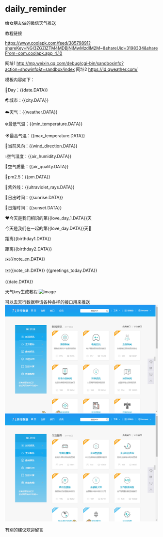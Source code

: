 # daily_reminder
给女朋友做的微信天气推送

教程链接

https://www.coolapk.com/feed/38579891?shareKey=NGI3ZGZlZTM4MDBjNjMwMzdlM2M~&shareUid=3198334&shareFrom=com.coolapk.app_4.10




网址1   http://mp.weixin.qq.com/debug/cgi-bin/sandboxinfo?action=showinfo&t=sandbox/index
网址2   https://id.qweather.com/


模板内容如下：

📆Day：{{date.DATA}} 

🌏城市：{{city.DATA}} 

☁️天气：{{weather.DATA}} 

❄️最低气温：{{min_temperature.DATA}} 

☀️最高气温：{{max_temperature.DATA}} 

🍃当前风向：{{wind_direction.DATA}} 

💧空气湿度：{{air_humidity.DATA}} 

💨空气质量：{{air_quality.DATA}} 

🌲pm2.5：{{pm.DATA}} 

🔅紫外线：{{ultraviolet_rays.DATA}} 

🌄日出时间：{{sunrise.DATA}} 

🌇日落时间：{{sunset.DATA}} 

❤️今天是我们相识的第{{love_day_1.DATA}}天 

今天是我们在一起的第{{love_day.DATA}}天💞 

距离{{birthday1.DATA}} 

距离{{birthday2.DATA}} 

✉️{{note_en.DATA}} 

✉️{{note_ch.DATA}} {{greetings_today.DATA}}

{{date.DATA}} 



天气key生成教程
![image](https://raw.githubusercontent.com/limoest/daily_reminder/main/%E5%92%8C%E9%A3%8E%E5%A4%A9%E6%B0%94key%E7%94%9F%E6%88%90.png)


可以去天行数据申请各种各样的接口用来推送  
![image](https://raw.githubusercontent.com/limoest/daily_reminder/main/others/Snipaste_2022-08-24_12-13-19.png)
![image](https://raw.githubusercontent.com/limoest/daily_reminder/main/others/Snipaste.png)



有别的建议欢迎留言
